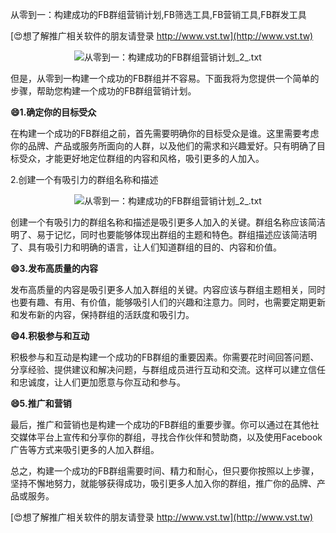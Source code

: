 从零到一：构建成功的FB群组营销计划,FB筛选工具,FB营销工具,FB群发工具

[😍想了解推广相关软件的朋友请登录 http://www.vst.tw](http://www.vst.tw)

 <center><img src="https://vst.tw/MP4/tuiguang/png/0.png" alt="从零到一：构建成功的FB群组营销计划_2_.txt"></center>

但是，从零到一构建一个成功的FB群组并不容易。下面我将为您提供一个简单的步骤，帮助您构建一个成功的FB群组营销计划。

**😄1.确定你的目标受众**

在构建一个成功的FB群组之前，首先需要明确你的目标受众是谁。这里需要考虑你的品牌、产品或服务所面向的人群，以及他们的需求和兴趣爱好。只有明确了目标受众，才能更好地定位群组的内容和风格，吸引更多的人加入。

2.创建一个有吸引力的群组名称和描述

 <center><img src="https://vst.tw/MP4/tuiguang/png/1.png" alt="从零到一：构建成功的FB群组营销计划_2_.txt"></center>

创建一个有吸引力的群组名称和描述是吸引更多人加入的关键。群组名称应该简洁明了、易于记忆，同时也要能够体现出群组的主题和特色。群组描述应该简洁明了、具有吸引力和明确的语言，让人们知道群组的目的、内容和价值。

**😄3.发布高质量的内容**

发布高质量的内容是吸引更多人加入群组的关键。内容应该与群组主题相关，同时也要有趣、有用、有价值，能够吸引人们的兴趣和注意力。同时，也需要定期更新和发布新的内容，保持群组的活跃度和吸引力。

**😄4.积极参与和互动**

积极参与和互动是构建一个成功的FB群组的重要因素。你需要花时间回答问题、分享经验、提供建议和解决问题，与群组成员进行互动和交流。这样可以建立信任和忠诚度，让人们更加愿意与你互动和参与。

**😄5.推广和营销**

最后，推广和营销也是构建一个成功的FB群组的重要步骤。你可以通过在其他社交媒体平台上宣传和分享你的群组，寻找合作伙伴和赞助商，以及使用Facebook广告等方式来吸引更多的人加入群组。

总之，构建一个成功的FB群组需要时间、精力和耐心，但只要你按照以上步骤，坚持不懈地努力，就能够获得成功，吸引更多人加入你的群组，推广你的品牌、产品或服务。

[😍想了解推广相关软件的朋友请登录 http://www.vst.tw](http://www.vst.tw)




